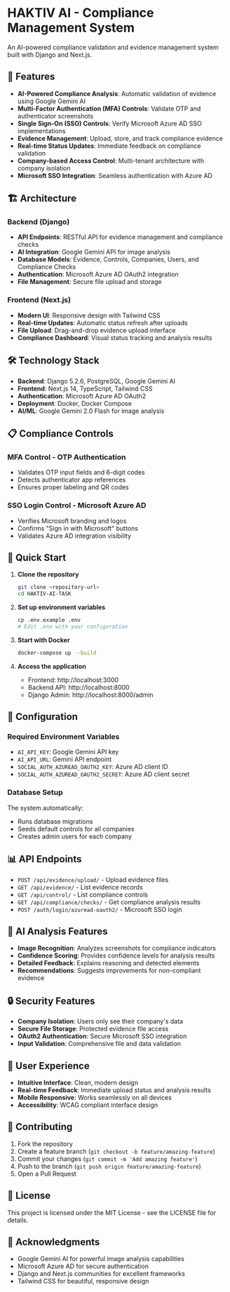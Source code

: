 # HAKTIV AI - Compliance Management System

An AI-powered compliance validation and evidence management system built with Django and Next.js.

## 🚀 Features

- **AI-Powered Compliance Analysis**: Automatic validation of evidence using Google Gemini AI
- **Multi-Factor Authentication (MFA) Controls**: Validate OTP and authenticator screenshots
- **Single Sign-On (SSO) Controls**: Verify Microsoft Azure AD SSO implementations
- **Evidence Management**: Upload, store, and track compliance evidence
- **Real-time Status Updates**: Immediate feedback on compliance validation
- **Company-based Access Control**: Multi-tenant architecture with company isolation
- **Microsoft SSO Integration**: Seamless authentication with Azure AD

## 🏗️ Architecture

### Backend (Django)

- **API Endpoints**: RESTful API for evidence management and compliance checks
- **AI Integration**: Google Gemini API for image analysis
- **Database Models**: Evidence, Controls, Companies, Users, and Compliance Checks
- **Authentication**: Microsoft Azure AD OAuth2 integration
- **File Management**: Secure file upload and storage

### Frontend (Next.js)

- **Modern UI**: Responsive design with Tailwind CSS
- **Real-time Updates**: Automatic status refresh after uploads
- **File Upload**: Drag-and-drop evidence upload interface
- **Compliance Dashboard**: Visual status tracking and analysis results

## 🛠️ Technology Stack

- **Backend**: Django 5.2.6, PostgreSQL, Google Gemini AI
- **Frontend**: Next.js 14, TypeScript, Tailwind CSS
- **Authentication**: Microsoft Azure AD OAuth2
- **Deployment**: Docker, Docker Compose
- **AI/ML**: Google Gemini 2.0 Flash for image analysis

## 📋 Compliance Controls

### MFA Control - OTP Authentication

- Validates OTP input fields and 6-digit codes
- Detects authenticator app references
- Ensures proper labeling and QR codes

### SSO Login Control - Microsoft Azure AD

- Verifies Microsoft branding and logos
- Confirms "Sign in with Microsoft" buttons
- Validates Azure AD integration visibility

## 🚀 Quick Start

1. **Clone the repository**

   ```bash
   git clone <repository-url>
   cd HAKTIV-AI-TASK
   ```

2. **Set up environment variables**

   ```bash
   cp .env.example .env
   # Edit .env with your configuration
   ```

3. **Start with Docker**

   ```bash
   docker-compose up --build
   ```

4. **Access the application**
   - Frontend: http://localhost:3000
   - Backend API: http://localhost:8000
   - Django Admin: http://localhost:8000/admin

## 🔧 Configuration

### Required Environment Variables

- `AI_API_KEY`: Google Gemini API key
- `AI_API_URL`: Gemini API endpoint
- `SOCIAL_AUTH_AZUREAD_OAUTH2_KEY`: Azure AD client ID
- `SOCIAL_AUTH_AZUREAD_OAUTH2_SECRET`: Azure AD client secret

### Database Setup

The system automatically:

- Runs database migrations
- Seeds default controls for all companies
- Creates admin users for each company

## 📊 API Endpoints

- `POST /api/evidence/upload/` - Upload evidence files
- `GET /api/evidence/` - List evidence records
- `GET /api/control/` - List compliance controls
- `GET /api/compliance/checks/` - Get compliance analysis results
- `POST /auth/login/azuread-oauth2/` - Microsoft SSO login

## 🎯 AI Analysis Features

- **Image Recognition**: Analyzes screenshots for compliance indicators
- **Confidence Scoring**: Provides confidence levels for analysis results
- **Detailed Feedback**: Explains reasoning and detected elements
- **Recommendations**: Suggests improvements for non-compliant evidence

## 🔒 Security Features

- **Company Isolation**: Users only see their company's data
- **Secure File Storage**: Protected evidence file access
- **OAuth2 Authentication**: Secure Microsoft SSO integration
- **Input Validation**: Comprehensive file and data validation

## 📱 User Experience

- **Intuitive Interface**: Clean, modern design
- **Real-time Feedback**: Immediate upload status and analysis results
- **Mobile Responsive**: Works seamlessly on all devices
- **Accessibility**: WCAG compliant interface design

## 🤝 Contributing

1. Fork the repository
2. Create a feature branch (`git checkout -b feature/amazing-feature`)
3. Commit your changes (`git commit -m 'Add amazing feature'`)
4. Push to the branch (`git push origin feature/amazing-feature`)
5. Open a Pull Request

## 📄 License

This project is licensed under the MIT License - see the LICENSE file for details.

## 🙏 Acknowledgments

- Google Gemini AI for powerful image analysis capabilities
- Microsoft Azure AD for secure authentication
- Django and Next.js communities for excellent frameworks
- Tailwind CSS for beautiful, responsive design
